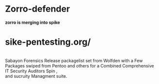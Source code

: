 Zorro-defender 
==============
<b>zorro is merging into spike</b>
<h1>sike-pentesting.org/</h1>
<br>Sabayon Forensics Release packagelist set from Wolfden with a 
Few Packages swiped from Pentoo and others for a Combined Comprehensive IT Security Auditors Spin , 
<br>and sucruity Managment suite.



